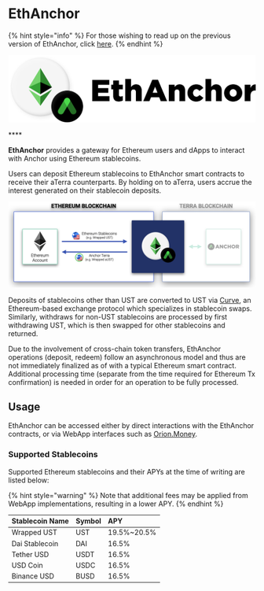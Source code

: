 # EthAnchor

{% hint style="info" %}
For those wishing to read up on the previous version of EthAnchor, click [here](../developers-ethereum/ethanchor.md).
{% endhint %}

![](../.gitbook/assets/ethanchor_logo_black.png)

\*\*\*\*

**EthAnchor** provides a gateway for Ethereum users and dApps to interact with Anchor using Ethereum stablecoins.

Users can deposit Ethereum stablecoins to EthAnchor smart contracts to receive their aTerra counterparts. By holding on to aTerra, users accrue the interest generated on their stablecoin deposits.

![](../.gitbook/assets/ethanchor%20%281%29.png)

Deposits of stablecoins other than UST are converted to UST via [Curve](https://curve.fi/), an Ethereum-based exchange protocol which specializes in stablecoin swaps. Similarly, withdraws for non-UST stablecoins are processed by first withdrawing UST, which is then swapped for other stablecoins and returned.

Due to the involvement of cross-chain token transfers, EthAnchor operations \(deposit, redeem\) follow an asynchronous model and thus are not immediately finalized as of with a typical Ethereum smart contract. Additional processing time \(separate from the time required for Ethereum Tx confirmation\) is needed in order for an operation to be fully processed.

## Usage

EthAnchor can be accessed either by direct interactions with the EthAnchor contracts, or via WebApp interfaces such as [Orion.Money](https://app.orion.money/).

### Supported Stablecoins

Supported Ethereum stablecoins and their APYs at the time of writing are listed below: 

{% hint style="warning" %}
Note that additional fees may be applied from WebApp implementations, resulting in a lower APY.
{% endhint %}

| Stablecoin Name | Symbol | APY |
| :--- | :--- | :--- |
| Wrapped UST | UST | 19.5%~20.5% |
| Dai Stablecoin | DAI | 16.5% |
| Tether USD | USDT | 16.5% |
| USD Coin | USDC | 16.5% |
| Binance USD | BUSD | 16.5% |


